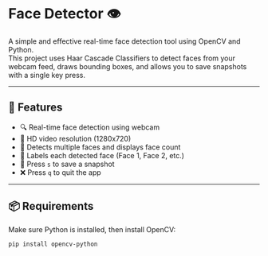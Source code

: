 # Face Detector 👁️

A simple and effective real-time face detection tool using OpenCV and Python.  
This project uses Haar Cascade Classifiers to detect faces from your webcam feed, draws bounding boxes, and allows you to save snapshots with a single key press.

---

## 🚀 Features

- 🔍 Real-time face detection using webcam
- 📏 HD video resolution (1280x720)
- 🧠 Detects multiple faces and displays face count
- 📝 Labels each detected face (Face 1, Face 2, etc.)
- 📸 Press `s` to save a snapshot
- ❌ Press `q` to quit the app

---

## 📦 Requirements

Make sure Python is installed, then install OpenCV:

```bash
pip install opencv-python

